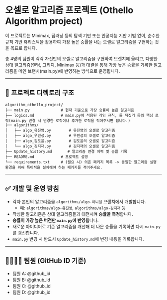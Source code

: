 # 오셀로 알고리즘 프로젝트 (Othello Algorithm project)

이 프로젝트는 Minimax, 딥러닝 등의 탐색 기반 또는 인공지능 기반 기법 없이, 순수한 규칙 기반 휴리스틱을 활용하여 가장 높은 승률을 내는 오셀로 알고리즘을 구현하는 것을 목표로 합니다.

총 4명의 팀원이 각각 자신만의 오셀로 알고리즘을 구현하여 브랜치에 올리고, 다양한 상대 알고리즘(랜덤, 그리디, Minimax 등)과 대결을 통해 가장 높은 승률을 기록한 알고리즘을 메인 브랜치(main.py)에 반영하는 방식으로 운영됩니다.

---

## 📁 프로젝트 디렉토리 구조

```
algorithm_othello_project/
├── main.py              # 현재 기준으로 가장 승률이 높은 알고리즘
├── logics.md            # main.py에 적용된 게임 규칙, 돌 뒤집기 등의 핵심 로직(main.py 변경 시 변경한 로직이나 추가한 로직을 적어주시면 됩니다.)
├── algorithms/
│   ├── algo_유진영.py        # 유진영의 오셀로 알고리즘
│   ├── algo_우민성.py        # 우민성의 오셀로 알고리즘
│   ├── algo_김도윤.py        # 김도윤의 오셀로 알고리즘
│   └── algo_김지재.py        # 김지재의 오셀로 알고리즘
├── Update_history.md       # 알고리즘 변경 이력 및 승률 기록
├── README.md            # 프로젝트 설명
└── requirements.txt     # (필요 시) 의존 패키지 목록 -> 동일한 알고리즘 실행 환경을 위해 특이적을 설치해야 하는 패키지를 적어주세요.
```

---

## ✅ 개발 및 운영 방침

- 각자 본인의 알고리즘을 `algorithms/algo-이니셜` 브랜치에서 개발합니다.
  - 예: `algorithms/algo-유진영`, `algorithms/algo-김지재` 등
- 작성한 알고리즘은 상대 알고리즘들과 대전시켜 **승률을 측정**합니다.
- **승률이 가장 높은 버전만 `main.py`에 반영**됩니다.
- 새로운 아이디어로 기존 알고리즘을 개선해 더 나은 승률을 기록하면 다시 `main.py`를 갱신합니다.
- `main.py` 변경 시 반드시 `Update_history.md`에 변경 내용을 기록합니다.

---

## 👨‍👩‍👧‍👦 팀원 (GitHub ID 기준)
- 팀원 A: @github_id
- 팀원 B: @github_id
- 팀원 C: @github_id
- 팀원 D: @github_id
